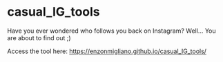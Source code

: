 # casual_IG_tools
Have you ever wondered who follows you back on Instagram? Well... You are about to find out ;)



Access the tool here: https://enzonmigliano.github.io/casual_IG_tools/
